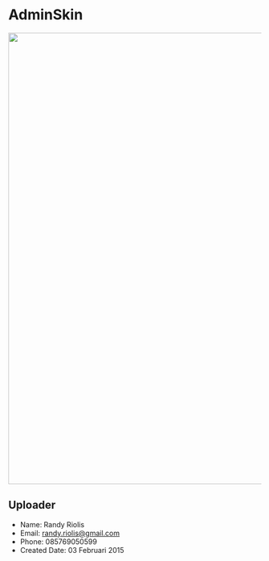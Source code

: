 # AdminSkin
<img src="https://raw.github.com/r4nd1/template-cpanel-admin-skin/master/screenshot.jpg" width="900">

## Uploader
* Name: Randy Riolis
* Email: randy.riolis@gmail.com
* Phone: 085769050599
* Created Date: 03 Februari 2015